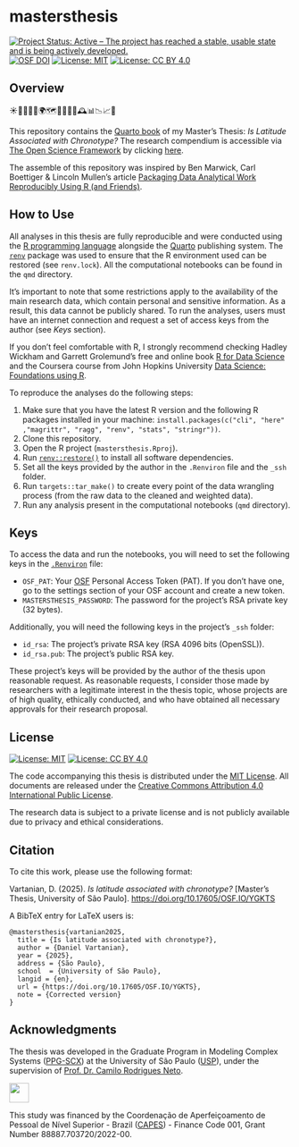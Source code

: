 # mastersthesis

<!-- quarto render --profile gfm -->

<!-- badges: start -->
[![Project Status: Active – The project has reached a stable, usable
state and is being actively
developed.](https://www.repostatus.org/badges/latest/active.svg)](https://www.repostatus.org/#active)
[![OSF
DOI](https://img.shields.io/badge/DOI-10.17605/OSF.IO/YGKTS-1284C5.svg)](https://doi.org/10.17605/OSF.IO/YGKTS)
[![License:
MIT](https://img.shields.io/badge/license-MIT-green.png)](https://choosealicense.com/licenses/mit/)
[![License: CC BY
4.0](https://img.shields.io/badge/License-CC_BY_4.0-lightgrey.svg)](https://creativecommons.org/licenses/by/4.0/)
<!-- badges: end -->

## Overview

☀🌙⏰🛌💤🌍🗺️🧭📅🧬🧠🕰️📊📉📈📝

This repository contains the [Quarto
book](https://quarto.org/docs/books/) of my Master’s Thesis: *Is
Latitude Associated with Chronotype?* The research compendium is
accessible via [The Open Science Framework](https://osf.io/) by clicking
[here](https://doi.org/10.17605/OSF.IO/YGKTS).

The assemble of this repository was inspired by Ben Marwick, Carl
Boettiger & Lincoln Mullen’s article [Packaging Data Analytical Work
Reproducibly Using R (and
Friends)](https://doi.org/10.1080/00031305.2017.1375986).

## How to Use

All analyses in this thesis are fully reproducible and were conducted
using the [R programming language](https://www.r-project.org/) alongside
the [Quarto](https://quarto.org/) publishing system. The
[`renv`](https://rstudio.github.io/renv/) package was used to ensure
that the R environment used can be restored (see `renv.lock`). All the
computational notebooks can be found in the `qmd` directory.

It’s important to note that some restrictions apply to the availability
of the main research data, which contain personal and sensitive
information. As a result, this data cannot be publicly shared. To run
the analyses, users must have an internet connection and request a set
of access keys from the author (see *Keys* section).

If you don’t feel comfortable with R, I strongly recommend checking
Hadley Wickham and Garrett Grolemund’s free and online book [R for Data
Science](https://r4ds.hadley.nz/) and the Coursera course from John
Hopkins University [Data Science: Foundations using
R](https://www.coursera.org/specializations/data-science-foundations-r).

To reproduce the analyses do the following steps:

1.  Make sure that you have the latest R version and the following R
    packages installed in your machine:
    `install.packages(c("cli", "here" ,"magrittr", "ragg", "renv", "stats", "stringr"))`.
2.  Clone this repository.
3.  Open the R project (`mastersthesis.Rproj`).
4.  Run
    [`renv::restore()`](https://rstudio.github.io/renv//reference/restore.html)
    to install all software dependencies.
5.  Set all the keys provided by the author in the `.Renviron` file and
    the `_ssh` folder.
6.  Run `targets::tar_make()` to create every point of the data
    wrangling process (from the raw data to the cleaned and weighted
    data).
7.  Run any analysis present in the computational notebooks (`qmd`
    directory).

## Keys

To access the data and run the notebooks, you will need to set the
following keys in the
[`.Renviron`](https://bookdown.org/csgillespie/efficientR/set-up.html#:~:text=2.4.6%20The%20.Renviron%20file)
file:

- `OSF_PAT`: Your [OSF](https://osf.io/) Personal Access Token (PAT). If
  you don’t have one, go to the settings section of your OSF account and
  create a new token.
- `MASTERSTHESIS_PASSWORD`: The password for the project’s RSA private
  key (32 bytes).

Additionally, you will need the following keys in the project’s `_ssh`
folder:

- `id_rsa`: The project’s private RSA key (RSA 4096 bits (OpenSSL)).
- `id_rsa.pub`: The project’s public RSA key.

These project’s keys will be provided by the author of the thesis upon
reasonable request. As reasonable requests, I consider those made by
researchers with a legitimate interest in the thesis topic, whose
projects are of high quality, ethically conducted, and who have obtained
all necessary approvals for their research proposal.

## License

[![License:
MIT](https://img.shields.io/badge/license-MIT-green.png)](https://opensource.org/license/mit/)
[![License: CC BY
4.0](https://img.shields.io/badge/License-CC_BY_4.0-lightgrey.svg)](https://creativecommons.org/licenses/by/4.0/)

The code accompanying this thesis is distributed under the [MIT
License](https://opensource.org/license/mit/). All documents are
released under the [Creative Commons Attribution 4.0 International
Public License](https://creativecommons.org/licenses/by/4.0/).

The research data is subject to a private license and is not publicly
available due to privacy and ethical considerations.

## Citation

To cite this work, please use the following format:

Vartanian, D. (2025). *Is latitude associated with chronotype?*
\[Master’s Thesis, University of São Paulo\].
<https://doi.org/10.17605/OSF.IO/YGKTS>

A BibTeX entry for LaTeX users is:

    @mastersthesis{vartanian2025,
      title = {Is latitude associated with chronotype?},
      author = {Daniel Vartanian},
      year = {2025},
      address = {São Paulo},
      school  = {University of São Paulo},
      langid = {en},
      url = {https://doi.org/10.17605/OSF.IO/YGKTS},
      note = {Corrected version}
    }

## Acknowledgments

The thesis was developed in the Graduate Program in Modeling Complex
Systems
([PPG-SCX](https://www.prpg.usp.br/pt-br/faca-pos-na-usp/programas-de-pos-graduacao/621-modelagem-de-sistemas-complexos))
at the University of São Paulo ([USP](https://www5.usp.br/)), under the
supervision of [Prof. Dr. Camilo Rodrigues
Neto](https://orcid.org/0000-0001-6783-6695).

<a href="https://www.gov.br/capes/"><img src= "images/capes-logo-rgb-horizontal.png" height="35"/></a>

This study was financed by the Coordenação de Aperfeiçoamento de Pessoal
de Nível Superior - Brazil ([CAPES](https://www.gov.br/capes/)) -
Finance Code 001, Grant Number 88887.703720/2022-00.
